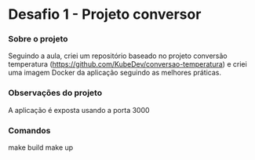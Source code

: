 # Desafio 1 - Projeto conversor

### Sobre o projeto

Seguindo a aula, criei um repositório baseado no projeto conversão temperatura (https://github.com/KubeDev/conversao-temperatura) e criei uma imagem Docker da aplicação seguindo as melhores práticas.

### Observações do projeto
A aplicação é exposta usando a porta 3000

### Comandos 

make build 
make up
